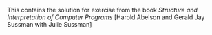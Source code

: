 This contains the solution for exercise from the book *Structure and Interpretation of Computer Programs* [Harold Abelson and Gerald Jay Sussman with Julie Sussman]


